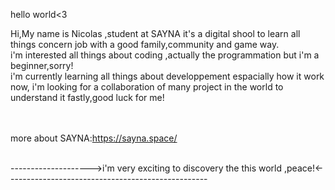 hello world<3
<p>
Hi,My name is Nicolas ,student at SAYNA it's a digital shool to learn all things concern job with a good family,community and game way.<br>
i'm interested all things about coding ,actually the programmation but i'm a beginner,sorry!<br>
i'm currently learning all things about developpement espacially how it work<br>
now, i'm looking for a collaboration of many project in the world to understand it fastly,good luck for me!<br>
<p/>

<br><br>
more about SAYNA:https://sayna.space/

<br>
-------------------->i'm very exciting to discovery the this world ,peace!<--------------------------------------------------
